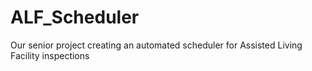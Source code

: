 # ALF_Scheduler
Our senior project creating an automated scheduler for Assisted Living Facility inspections
